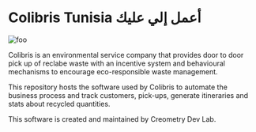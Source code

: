 # Colibris Tunisia أعمل إلي عليك
![foo](https://scontent.ftun10-1.fna.fbcdn.net/v/t1.6435-9/194760829_117318903809567_3032807335937322504_n.jpg?_nc_cat=104&ccb=1-5&_nc_sid=09cbfe&_nc_ohc=A7U6lbMMd_sAX9zFA4s&_nc_ht=scontent.ftun10-1.fna&oh=92083fc27d4c781ad2eb504c4f267691&oe=618CC9BA "title")



Colibris is an environmental service company that provides door to door pick up of reclabe waste with an incentive system and behavioural mechanisms to encourage eco-responsible waste management.

This repository hosts the software used by Colibris to automate the business process and track customers, pick-ups, generate itineraries and stats about recycled quantities.

This software is created and maintained by Creometry Dev Lab.

